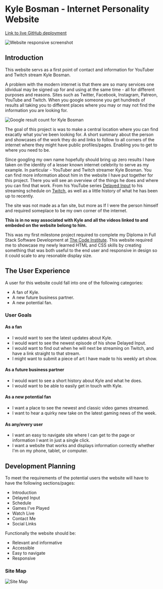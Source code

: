 # Kyle Bosman - Internet Personality Website

[Link to live GitHub deployment](https://paulio11.github.io/project-1/)

![Website responsive screenshot](https://paulio11.github.io/project-1/assets/images/readme/amiresponsive.png)

## Introduction
This website servs as a first point of contact and information for YouTuber and Twitch stream Kyle Bosman.

A problem with the modern internet is that there are so many services one idividual may be signed up for and using at the same time - all for different purposes and reasons. Sites such as Twitter, Facebook, Instagram, Patreon, YouTube and Twitch. When you google someone you get hundreds of results all taking you to different places where you may or may not find the information you are looking for.

![Google result count for Kyle Bosman](https://paulio11.github.io/project-1/assets/images/readme/googleresults.png)

The goal of this project is was to make a central location where you can find exacatly what you've been looking for. A short summary about the person and showcases of the work they do and links to follow to all corners of the internet where they might have public profiles/pages. Enabling you to get to where you need to be.

Since googling my own name hopefully should bring up zero results I have taken on the identity of a lesser known internet celebrity to serve as my example. In particular - YouTuber and Twitch streamer Kyle Bosman. You can find more information about him in the website I have put together for this project. There you will see an overview of the things he does and where you can find that work. From his YouTube series [Delayed Input](https://www.youtube.com/playlist?list=PLXjlB8AgMh8QuT0_ao9vaZlI1jf2U4SGS) to his streaming schedule on [Twitch](https://www.twitch.tv/kylebosman), as well as a little history of what he has been up to recently.

The site was not made as a fan site, but more as If I were the person himself and required someplace to be my own corner of the internet.

**This is in no way associated with Kyle and all the videos linked to and embeded on the website belong to him.**

This was my first milestone project required to complete my Diploma in Full Stack Software Development at [The Code Institute](https://codeinstitute.net). This website required me to showcase my newly learned HTML and CSS skills by creating something that was both useful to the end user and responsive in design so it could scale to any resonable display size.

## The User Experience
A user for this website could fall into one of the following categories:
- A fan of Kyle.
- A new future business partner.
- A new potential fan.

### User Goals

#### As a fan
- I would want to see the latest updates about Kyle.
- I would want to see the newest episode of his show Delayed Input.
- I would want to find out when he will next be streaming on Twitch, and have a link straight to that stream.
- I might want to submit a piece of art I have made to his weekly art show.

#### As a future business partner
- I would want to see a short history about Kyle and what he does.
- I would want to be able to easily get in touch with Kyle.

#### As a new potential fan
- I want a place to see the newest and classic video games streamed.
- I want to hear a quirky new take on the latest gaming news of the week.

#### As any/every user
- I want an easy to navigate site where I can get to the page or information I want in just a single click.
- I want a website that works and displays information correctly whether I'm on my phone, tablet, or computer.

## Development Planning

To meet the requirements of the potential users the website will have to have the following sections/pages:
- Introduction
- Delayed Input
- Schedule
- Games I've Played
- Watch Live
- Contact Me
- Social Links

Functionally the website should be:
- Relevant and informative
- Accessible
- Easy to navigate
- Responsive

### Site Map

![Site Map](https://paulio11.github.io/project-1/assets/images/readme/sitemap.png)